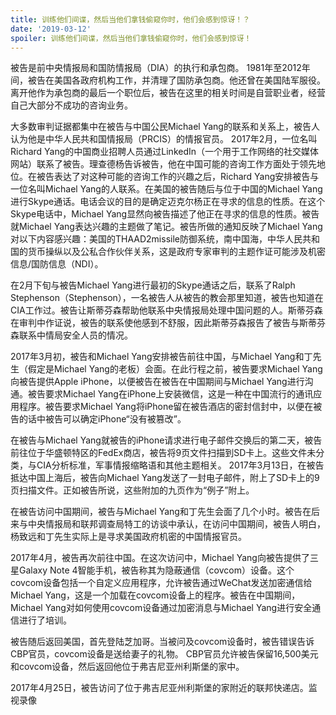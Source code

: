 ```yaml
---
title: 训练他们间谍，然后当他们拿钱偷窥你时，他们会感到惊讶！？
date: '2019-03-12'
spoiler: 训练他们间谍，然后当他们拿钱偷窥你时，他们会感到惊讶！
---
```



被告是前中央情报局和国防情报局（DIA）的执行和承包商。 1981年至2012年间，被告在美国各政府机构工作，并清理了国防承包商。他还曾在美国陆军服役。离开他作为承包商的最后一个职位后，被告在这里的相关时间是自营职业者，经营自己大部分不成功的咨询业务。

大多数审判​​证据都集中在被告与中国公民Michael Yang的联系和关系上，被告人认为他是中华人民共和国情报局（PRCIS）的情报官员。 2017年2月，一位名叫Richard Yang的中国商业招聘人员通过LinkedIn（一个用于工作网络的社交媒体网站）联系了被告。理查德杨告诉被告，他在中国可能的咨询工作方面处于领先地位。在被告表达了对这种可能的咨询工作的兴趣之后，Richard Yang安排被告与一位名叫Michael Yang的人联系。在美国的被告随后与位于中国的Michael Yang进行Skype通话。电话会议的目的是确定迈克尔杨正在寻求的信息的性质。在这个Skype电话中，Michael Yang显然向被告描述了他正在寻求的信息的性质。被告就Michael Yang表达兴趣的主题做了笔记。被告所做的通知反映了Michael Yang对以下内容感兴趣：美国的THAAD2missile防御系统，南中国海，中华人民共和国的货币操纵以及公私合作伙伴关系，这是政府专家审判的主题作证可能涉及机密信息/国防信息（NDI）。

在2月下旬与被告Michael Yang进行最初的Skype通话之后，联系了Ralph Stephenson（Stephenson），一名被告人从被告的教会那里知道，被告也知道在CIA工作过。被告让斯蒂芬森帮助他联系中央情报局处理中国问题的人。斯蒂芬森在审判中作证说，被告的联系使他感到不舒服，因此斯蒂芬森报告了被告与斯蒂芬森联系中情局安全人员的情况。

2017年3月初，被告和Michael Yang安排被告前往中国，与Michael Yang和丁先生（假定是Michael Yang的老板）会面。在此行程之前，被告要求Michael Yang向被告提供Apple iPhone，以便被告在被告在中国期间与Michael Yang进行沟通。被告要求Michael Yang在iPhone上安装微信，这是一种在中国流行的通讯应用程序。被告要求Michael Yang将iPhone留在被告酒店的密封信封中，以便在被告的话中被告可以确定iPhone“没有被篡改”。

在被告与Michael Yang就被告的iPhone请求进行电子邮件交换后的第二天，被告前往位于华盛顿特区的FedEx商店，被告将9页文件扫描到SD卡上。这些文件未分类，与CIA分析标准，军事情报缩略语和其他主题相关。 2017年3月13日，在被告抵达中国上海后，被告向Michael Yang发送了一封电子邮件，附上了SD卡上的9页扫描文件。正如被告所说，这些附加的九页作为“例子”附上。

在被告访问中国期间，被告与Michael Yang和丁先生会面了几个小时。被告在后来与中央情报局和联邦调查局特工的访谈中承认，在访问中国期间，被告人明白，杨致远和丁先生实际上是寻求美国政府机密的中国情报官员。

2017年4月，被告再次前往中国。在这次访问中，Michael Yang向被告提供了三星Galaxy Note 4智能手机，被告称其为隐蔽通信（covcom）设备。这个covcom设备包括一个自定义应用程序，允许被告通过WeChat发送加密通信给Michael Yang，这是一个加载在covcom设备上的程序。被告在中国期间，Michael Yang对如何使用covcom设备通过加密消息与Michael Yang进行安全通信进行了培训。

被告随后返回美国，首先登陆芝加哥。当被问及covcom设备时，被告错误告诉CBP官员，covcom设备是送给妻子的礼物。 CBP官员允许被告保留16,500美元和covcom设备，然后返回他位于弗吉尼亚州利斯堡的家中。

2017年4月25日，被告访问了位于弗吉尼亚州利斯堡的家附近的联邦快递店。监视录像